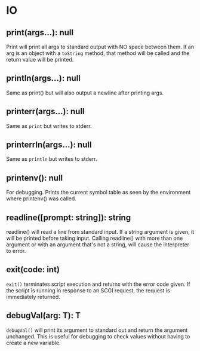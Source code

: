 # IO

## print(args...): null

Print will print all args to standard output with NO space between them. It an arg is
an object with a `toString` method, that method will be called and the return value
will be printed.

## println(args...): null

Same as print() but will also output a newline after printing args.

## printerr(args...): null

Same as `print` but writes to stderr.

## printerrln(args...): null

Same as `println` but writes to stderr.

## printenv(): null

For debugging. Prints the current symbol table as seen by the environment where
printenv() was called.

## readline([prompt: string]): string

readline() will read a line from standard input. If a string argument is given, it
will be printed before taking input. Calling readline() with more than one argument
or with an argument that's not a string, will cause the interpreter to error.

## exit(code: int)

`exit()` terminates script execution and returns with the error code given.
If the script is running in response to an SCGI request, the request is immediately
returned.

## debugVal(arg: T): T

`debugVal()` will print its argument to standard out and return the argument unchanged.
This is useful for debugging to check values without having to create a new variable.

